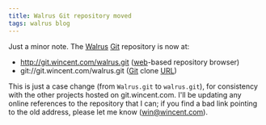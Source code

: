 ```yaml
---
title: Walrus Git repository moved
tags: walrus blog
---
```


Just a minor note. The [Walrus](/wiki/Walrus) [Git](/wiki/Git) repository is now at:

-   <http://git.wincent.com/walrus.git> ([web](/wiki/web)-based repository browser)
-   git://git.wincent.com/walrus.git ([Git](/wiki/Git) clone [URL](/wiki/URL))

This is just a case change (from `Walrus.git` to `walrus.git`), for consistency with the other projects hosted on git.wincent.com. I'll be updating any online references to the repository that I can; if you find a bad link pointing to the old address, please let me know (<win@wincent.com>).
